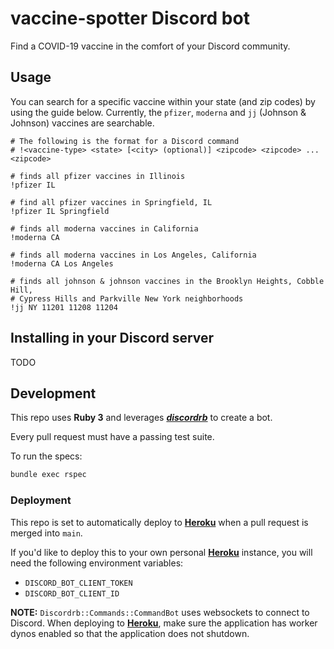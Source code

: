 # vaccine-spotter Discord bot

Find a COVID-19 vaccine in the comfort of your Discord community.

## Usage

You can search for a specific vaccine within your state (and zip codes) by using the guide below. Currently, the `pfizer`, `moderna` and `jj` (Johnson & Johnson) vaccines are searchable.

```console
# The following is the format for a Discord command
# !<vaccine-type> <state> [<city> (optional)] <zipcode> <zipcode> ... <zipcode>

# finds all pfizer vaccines in Illinois
!pfizer IL

# find all pfizer vaccines in Springfield, IL
!pfizer IL Springfield

# finds all moderna vaccines in California
!moderna CA

# finds all moderna vaccines in Los Angeles, California
!moderna CA Los Angeles

# finds all johnson & johnson vaccines in the Brooklyn Heights, Cobble Hill,
# Cypress Hills and Parkville New York neighborhoods
!jj NY 11201 11208 11204
```

## Installing in your Discord server

TODO

## Development

This repo uses **Ruby 3** and leverages _**[discordrb](https://github.com/shardlab/discordrb)**_ to create a bot.

Every pull request must have a passing test suite.

To run the specs:

```bash
bundle exec rspec
```

### Deployment

This repo is set to automatically deploy to **[Heroku](https://heroku.com)** when a pull request is merged into `main`.

If you'd like to deploy this to your own personal **[Heroku](https://heroku.com)** instance, you will need the following environment variables:

- `DISCORD_BOT_CLIENT_TOKEN`
- `DISCORD_BOT_CLIENT_ID`

**NOTE:** `Discordrb::Commands::CommandBot` uses websockets to connect to Discord. When deploying to **[Heroku](https://heroku.com)**, make sure the application has worker dynos enabled so that the application does not shutdown.
